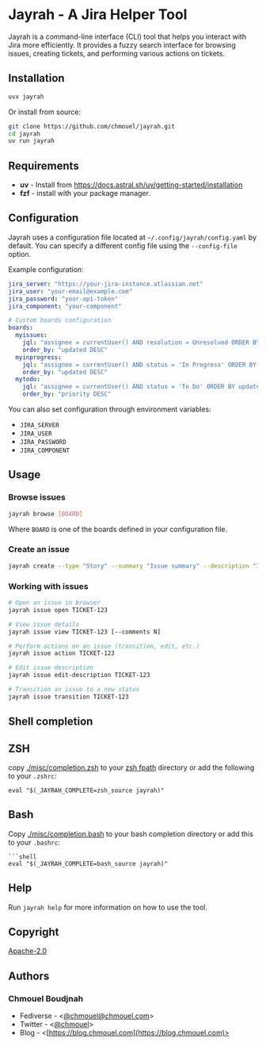 # Jayrah - A Jira Helper Tool

Jayrah is a command-line interface (CLI) tool that helps you interact with Jira more efficiently. It provides a fuzzy search interface for browsing issues, creating tickets, and performing various actions on tickets.

## Installation

```bash
uvx jayrah
```

Or install from source:

```bash
git clone https://github.com/chmouel/jayrah.git
cd jayrah
uv run jayrah
```

## Requirements

* **uv** - Install from <https://docs.astral.sh/uv/getting-started/installation>
* **fzf** - install with your package manager.

## Configuration

Jayrah uses a configuration file located at `~/.config/jayrah/config.yaml` by default. You can specify a different config file using the `--config-file` option.

Example configuration:

```yaml
jira_server: "https://your-jira-instance.atlassian.net"
jira_user: "your-email@example.com"
jira_password: "your-api-token"
jira_component: "your-component"

# Custom boards configuration
boards:
  myissues:
    jql: "assignee = currentUser() AND resolution = Unresolved ORDER BY updated DESC"
    order_by: "updated DESC"
  myinprogress:
    jql: "assignee = currentUser() AND status = 'In Progress' ORDER BY updated DESC"
    order_by: "updated DESC"
  mytodo:
    jql: "assignee = currentUser() AND status = 'To Do' ORDER BY updated DESC"
    order_by: "priority DESC"
```

You can also set configuration through environment variables:

* `JIRA_SERVER`
* `JIRA_USER`
* `JIRA_PASSWORD`
* `JIRA_COMPONENT`

## Usage

### Browse issues

```bash
jayrah browse [BOARD]
```

Where `BOARD` is one of the boards defined in your configuration file.

### Create an issue

```bash
jayrah create --type "Story" --summary "Issue summary" --description "Issue description"
```

### Working with issues

```bash
# Open an issue in browser
jayrah issue open TICKET-123

# View issue details
jayrah issue view TICKET-123 [--comments N]

# Perform actions on an issue (transition, edit, etc.)
jayrah issue action TICKET-123

# Edit issue description
jayrah issue edit-description TICKET-123

# Transition an issue to a new status
jayrah issue transition TICKET-123
```

## Shell completion

## ZSH

copy [./misc/completion.zsh](./misc/completion.zsh) to your [zsh fpath](https://github.com/zsh-users/zsh-completions/blob/master/zsh-completions-howto.org#telling-zsh-which-function-to-use-for-completing-a-command)
directory or add the following to your `.zshrc`:

```shell
eval "$(_JAYRAH_COMPLETE=zsh_source jayrah)" 
```

## Bash

Copy [./misc/completion.bash](./misc/completion.bash) to your bash completion
directory or add this to your `.bashrc`:

```shell
```shell
eval "$(_JAYRAH_COMPLETE=bash_source jayrah)" 
```

## Help

Run `jayrah help` for more information on how to use the tool.

## Copyright

[Apache-2.0](./LICENSE)

## Authors

### Chmouel Boudjnah

* Fediverse - <[@chmouel@chmouel.com](https://fosstodon.org/@chmouel)>
* Twitter - <[@chmouel](https://twitter.com/chmouel)>
* Blog  - <[https://blog.chmouel.com](https://blog.chmouel.com)>
